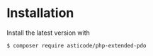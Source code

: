 # Installation

Install the latest version with

    $ composer require asticode/php-extended-pdo
    